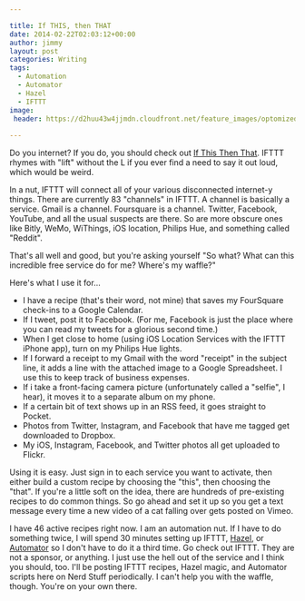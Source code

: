 ```yaml
---

title: If THIS, then THAT
date: 2014-02-22T02:03:12+00:00
author: jimmy
layout: post
categories: Writing
tags:
  - Automation
  - Automator
  - Hazel
  - IFTTT
image:
 header: https://d2huu43w4jjmdn.cloudfront.net/feature_images/optomized/getting_started_if_hero.jpg
  
---
```




Do you internet?  If you do, you should check out <a target="_blank" href="http://www.ifttt.com">If This Then That</a>.  IFTTT rhymes with "lift" without the L if you ever find a need to say it out loud, which would be weird.

In a nut, IFTTT will connect all of your various disconnected internet-y things.  There are currently 83 "channels" in IFTTT.  A channel is basically a service.  Gmail is a channel. Foursquare is a channel.  Twitter, Facebook, YouTube, and all the usual suspects are there.  So are more obscure ones like Bitly, WeMo, WiThings, iOS location, Philips Hue, and something called "Reddit".

That's all well and good, but you're asking yourself "So what?  What can this incredible free service do for me?  Where's my waffle?"

Here's what I use it for&#8230;

  * I have a recipe (that's their word, not mine) that saves my FourSquare check-ins to a Google Calendar.
  * If I tweet, post it to Facebook.  (For me, Facebook is just the place where you can read my tweets for a glorious second time.)
  * When I get close to home (using iOS Location Services with the IFTTT iPhone app), turn on my Philips Hue lights.
  * If I forward a receipt to my Gmail with the word "receipt" in the subject line, it adds a line with the attached image to a Google Spreadsheet.  I use this to keep track of business expenses.
  * If i take a front-facing camera picture (unfortunately called a "selfie", I hear), it moves it to a separate album on my phone.
  * If a certain bit of text shows up in an RSS feed, it goes straight to Pocket.
  * Photos from Twitter, Instagram, and Facebook that have me tagged get downloaded to Dropbox.
  * My iOS, Instagram, Facebook, and Twitter photos all get uploaded to Flickr.

Using it is easy.  Just sign in to each service you want to activate, then either build a custom recipe by choosing the "this", then choosing the "that".  If you're a little soft on the idea, there are hundreds of pre-existing recipes to do common things.  So go ahead and set it up so you get a text message every time a new video of a cat falling over gets posted on Vimeo.

I have 46 active recipes right now.  I am an automation nut.  If I have to do something twice, I will spend 30 minutes setting up IFTTT, <a target="_blank" href="http://www.noodlesoft.com/hazel">Hazel</a>, or [Automator](http://en.wikipedia.org/wiki/Automator_(software)) so I don't have to do it a third time.  Go check out IFTTT.  They are not a sponsor, or anything.  I just use the hell out of the service and I think you should, too.  I'll be posting IFTTT recipes, Hazel magic, and Automator scripts here on Nerd Stuff periodically.  I can't help you with the waffle, though.  You're on your own there.
